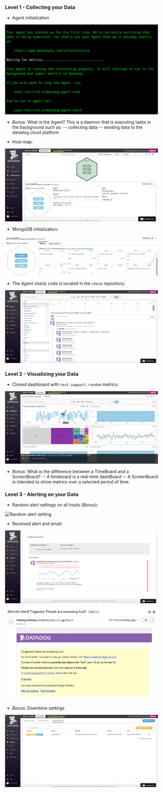 ### Level 1 - Collecting your Data

* Agent initialization

![Agent init](./screenshots/dd-agent-init.png)


* *Bonus:* What is the Agent?
This is a daemon that is executing tasks in the background such as:
-- collecting data
-- sending data to the datadog cloud platform

* Host map:

![Host map](./screenshots/dd-host-map.png)


* MongoDB initialization:

![Mongo init](./screenshots/dd-mongo-init.png)


* The Agent check code is located in the `check` repository:

![Random event](./screenshots/dd-random-event.png)


### Level 2 - Visualizing your Data

* Cloned dashboard with `test.support.random` metrics:

![Cloned dashboard](./screenshots/dd-cloned-dashboard.png)


* *Bonus:* What is the difference between a TimeBoard and a ScreenBoard?
-- A timeboard is a real-time dashBoard -- A ScreenBoard is intended to show metrics over a selected period of time.


### Level 3 - Alerting on your Data

* Random alert settings on all hosts (*Bonus*):

![Random alert setting](./screenshots/dd-random-alert.png)


* Received alert and email:

![Received alert](./screenshots/dd-event-alert.png)

![Received email](./screenshots/dd-email-alert.png)


* *Bonus:* Downtime settings

![Received email](./screenshots/dd-downtime-settings.png)

